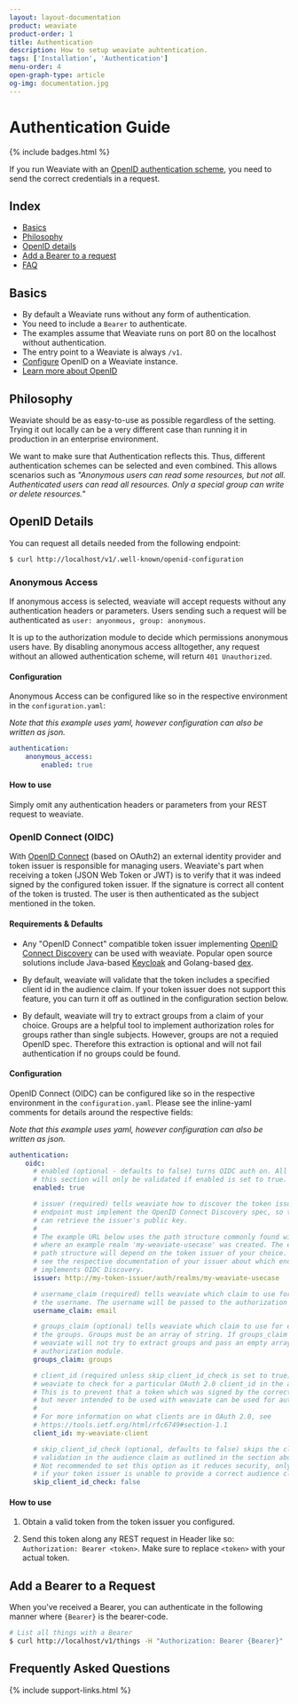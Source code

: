 ```yaml
---
layout: layout-documentation
product: weaviate
product-order: 1
title: Authentication
description: How to setup weaviate auhtentication.
tags: ['Installation', 'Authentication']
menu-order: 4
open-graph-type: article
og-img: documentation.jpg
---
```


# Authentication Guide

{% include badges.html %}

If you run Weaviate with an [OpenID authentication scheme](./installation.html#openid-authentication), you need to send the correct credentials in a request.

## Index

- [Basics](#basics)
- [Philosophy](#philosophy)
- [OpenID details](#openid-details)
- [Add a Bearer to a request](#add-a-bearer-to-a-request)
- [FAQ](#frequently-asked-questions)


## Basics

- By default a Weaviate runs without any form of authentication.
- You need to include a `Bearer` to authenticate.
- The examples assume that Weaviate runs on port 80 on the localhost without authentication.
- The entry point to a Weaviate is always `/v1`.
- [Configure](#openid-details) OpenID on a Weaviate instance.
- [Learn more about OpenID](http://openidexplained.com/)

## Philosophy

Weaviate should be as easy-to-use as possible regardless of the setting. Trying it out locally can be a very different case than running it in production in an enterprise environment.

We want to make sure that Authentication reflects this. Thus, different authentication schemes can be selected and even combined. This allows scenarios such as _"Anonymous users can read some resources, but not all. Authenticated users can read all resources. Only a special group can write or delete resources."_

## OpenID Details

You can request all details needed from the following endpoint:

```bash
$ curl http://localhost/v1/.well-known/openid-configuration
```

### Anonymous Access
If anonymous access is selected, weaviate will accept requests without any
authentication headers or parameters. Users sending such a request will be
authenticated as `user: anyonmous, group: anonymous`.

It is up to the authorization module to decide which
permissions anonymous users have. By disabling anonymous access alltogether,
any request without an allowed authentication scheme, will return `401
Unauthorized`.

#### Configuration
Anonymous Access can be configured like so in the respective environment in the
`configuration.yaml`:

*Note that this example uses yaml, however configuration can also be written as
json.*

```yaml
authentication:
    anonymous_access:
        enabled: true
```

#### How to use

Simply omit any authentication headers or parameters from your REST request to
weaviate.

### OpenID Connect (OIDC)

With [OpenID Connect](https://openid.net/connect/) (based on OAuth2) an
external identity provider and token issuer is responsible for managing users.
Weaviate's part when receiving a token (JSON Web Token or JWT) is to verify
that it was indeed signed by the configured token issuer. If the signature is
correct all content of the token is trusted. The user is then authenticated as
the subject mentioned in the token.

#### Requirements &amp; Defaults

- Any "OpenID Connect" compatible token issuer implementing [OpenID Connect
  Discovery](https://openid.net/specs/openid-connect-discovery-1_0.html) can be
  used with weaviate. Popular open source solutions include Java-based
  [Keycloak](https://www.keycloak.org/) and Golang-based
  [dex](https://github.com/dexidp/dex).

- By default, weaviate will validate that the token includes a specified client
  id in the audience claim. If your token issuer does not support this feature,
  you can turn it off as outlined in the configuration section below.

- By default, weaviate will try to extract groups from a claim of your choice.
  Groups are a helpful tool to implement authorization roles for groups rather
  than single subjects. However, groups are not a requied OpenID spec.
  Therefore this extraction is optional and will not fail authentication if no
  groups could be found.

#### Configuration

OpenID Connect (OIDC) can be configured like so in the respective environment in the
`configuration.yaml`. Please see the inline-yaml comments for details around
the respective fields:

*Note that this example uses yaml, however configuration can also be written as
json.*

```yaml
authentication:
    oidc:
      # enabled (optional - defaults to false) turns OIDC auth on. All other fields in
      # this section will only be validated if enabled is set to true.
      enabled: true

      # issuer (required) tells weaviate how to discover the token issuer. This
      # endpoint must implement the OpenID Connect Discovery spec, so that weaviate
      # can retrieve the issuer's public key.
      #
      # The example URL below uses the path structure commonly found with keycloak
      # where an example realm 'my-weaviate-usecase' was created. The exact
      # path structure will depend on the token issuer of your choice. Please
      # see the respective documentation of your issuer about which endpoint
      # implements OIDC Discovery.
      issuer: http://my-token-issuer/auth/realms/my-weaviate-usecase

      # username_claim (required) tells weaviate which claim to use for extracting
      # the username. The username will be passed to the authorization module.
      username_claim: email

      # groups_claim (optional) tells weaviate which claim to use for extracting
      # the groups. Groups must be an array of string. If groups_claim is not set
      # weaviate will not try to extract groups and pass an empty array to the 
      # authorization module.
      groups_claim: groups

      # client_id (required unless skip_client_id_check is set to true) tells 
      # weaviate to check for a particular OAuth 2.0 client_id in the audience claim.
      # This is to prevent that a token which was signed by the correct issuer
      # but never intended to be used with weaviate can be used for authentication.
      #
      # For more information on what clients are in OAuth 2.0, see
      # https://tools.ietf.org/html/rfc6749#section-1.1
      client_id: my-weaviate-client

      # skip_client_id_check (optional, defaults to false) skips the client_id
      # validation in the audience claim as outlined in the section above.
      # Not recommended to set this option as it reduces security, only set this
      # if your token issuer is unable to provide a correct audience claim
      skip_client_id_check: false
```

#### How to use

1. Obtain a valid token from the token issuer you configured.

1. Send this token along any REST request in Header like so: `Authorization:
   Bearer <token>`. Make sure to replace `<token>` with your actual token.

## Add a Bearer to a Request

When you've received a Bearer, you can authenticate in the following manner where `{Bearer}` is the bearer-code.

```bash
# List all things with a Bearer
$ curl http://localhost/v1/things -H "Authorization: Bearer {Bearer}"
```

## Frequently Asked Questions

{% include support-links.html %}